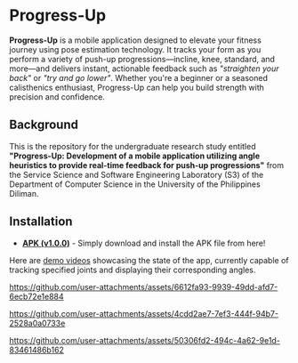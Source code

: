 # Progress-Up
 
 **Progress-Up** is a mobile application designed to elevate your fitness journey using pose estimation technology. It tracks your form as you perform a variety of push-up progressions—incline, knee, standard, and more—and delivers instant, actionable feedback such as *"straighten your back"* or *"try and go lower"*. Whether you're a beginner or a seasoned calisthenics enthusiast, Progress-Up can help you build strength with precision and confidence.

## Background
This is the repository for the undergraduate research study entitled **"Progress-Up: Development of a mobile application utilizing angle heuristics to provide real-time feedback for push-up progressions"** from the Service Science and Software Engineering Laboratory (S3) of the Department of Computer Science in the University of the Philippines Diliman. 

## Installation
- [**APK (v1.0.0)**](https://drive.google.com/drive/folders/1QO82F7qZpbNxXAwyvv7pEpnvqYFE5j-K?usp=drive_link) - Simply download and install the APK file from here!

Here are [demo videos](https://drive.google.com/drive/folders/1tpW_cV8B8wa7QcZBO4mKgIaIqULAQzCc?usp=drive_link) showcasing the state of the app, currently capable of tracking specified joints and displaying their corresponding angles.



https://github.com/user-attachments/assets/6612fa93-9939-49dd-afd7-6ecb72e1e884




https://github.com/user-attachments/assets/4cdd2ae7-7ef3-444f-94b7-2528a0a0733e




https://github.com/user-attachments/assets/50306fd2-494c-4a62-9e1d-83461486b162

